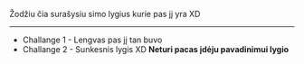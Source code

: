 Žodžiu čia surašysiu simo lygius kurie pas jį yra XD

---
+ Challange 1 - Lengvas pas jį tan buvo
+ Challange 2 - Sunkesnis lygis XD **Neturi pacas įdėju pavadinimui lygio** 
